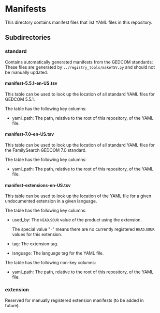 # Manifests

This directory contains manifest files that list YAML files in this repository.

## Subdirectories

### standard

Contains automatically generated manifests from the GEDCOM standards:
These files are generated by `../registry_tools/makeTSV.py` and should not be manually updated.

#### manifest-5.5.1-en-US.tsv

This table can be used to look up the location of all standard YAML files for GEDCOM 5.5.1.

The table has the following key columns:
* yaml_path: The path, relative to the root of this repository, of the YAML file.

#### manifest-7.0-en-US.tsv

This table can be used to look up the location of all standard YAML files for the FamilySearch GEDCOM 7.0 standard.

The table has the following key columns:
* yaml_path: The path, relative to the root of this repository, of the YAML file.

#### manifest-extensions-en-US.tsv

This table can be used to look up the location of the YAML file for a given undocumented extension in a given language.

The table has the following key columns:
* used_by: The `HEAD`.`SOUR` value of the product using the extension.
    
    The special value "`-`" means there are no currently registered `HEAD`.`SOUR` values for this extension.
* tag: The extension tag.
* language: The language tag for the YAML file.

The table has the following non-key columns:
* yaml_path: The path, relative to the root of this repository, of the YAML file.

### extension

Reserved for manually registered extension manifests (to be added in future).

